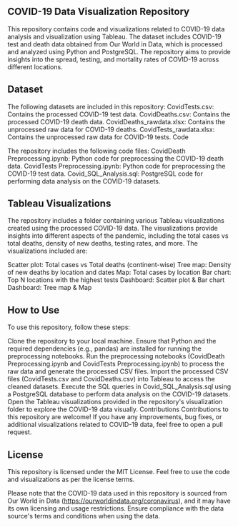 ## COVID-19 Data Visualization Repository
This repository contains code and visualizations related to COVID-19 data analysis and visualization using Tableau. The dataset includes COVID-19 test and death data obtained from Our World in Data, which is processed and analyzed using Python and PostgreSQL. The repository aims to provide insights into the spread, testing, and mortality rates of COVID-19 across different locations.

## Dataset
The following datasets are included in this repository:
CovidTests.csv: Contains the processed COVID-19 test data.
CovidDeaths.csv: Contains the processed COVID-19 death data.
CovidDeaths_rawdata.xlsx: Contains the unprocessed raw data for COVID-19 deaths.
CovidTests_rawdata.xlsx: Contains the unprocessed raw data for COVID-19 tests.
Code

The repository includes the following code files:
CovidDeath Preprocessing.ipynb: Python code for preprocessing the COVID-19 death data.
CovidTests Preprocessing.ipynb: Python code for preprocessing the COVID-19 test data.
Covid_SQL_Analysis.sql: PostgreSQL code for performing data analysis on the COVID-19 datasets.

## Tableau Visualizations
The repository includes a folder containing various Tableau visualizations created using the processed COVID-19 data. The visualizations provide insights into different aspects of the pandemic, including the total cases vs total deaths, density of new deaths, testing rates, and more. The visualizations included are:

Scatter plot: Total cases vs Total deaths (continent-wise)
Tree map: Density of new deaths by location and dates
Map: Total cases by location
Bar chart: Top N locations with the highest tests
Dashboard: Scatter plot & Bar chart
Dashboard: Tree map & Map

## How to Use
To use this repository, follow these steps:

Clone the repository to your local machine.
Ensure that Python and the required dependencies (e.g., pandas) are installed for running the preprocessing notebooks.
Run the preprocessing notebooks (CovidDeath Preprocessing.ipynb and CovidTests Preprocessing.ipynb) to process the raw data and generate the processed CSV files.
Import the processed CSV files (CovidTests.csv and CovidDeaths.csv) into Tableau to access the cleaned datasets.
Execute the SQL queries in Covid_SQL_Analysis.sql using a PostgreSQL database to perform data analysis on the COVID-19 datasets.
Open the Tableau visualizations provided in the repository's visualization folder to explore the COVID-19 data visually.
Contributions
Contributions to this repository are welcome! If you have any improvements, bug fixes, or additional visualizations related to COVID-19 data, feel free to open a pull request.

## License
This repository is licensed under the MIT License. Feel free to use the code and visualizations as per the license terms.

Please note that the COVID-19 data used in this repository is sourced from Our World in Data (https://ourworldindata.org/coronavirus), and it may have its own licensing and usage restrictions. Ensure compliance with the data source's terms and conditions when using the data.